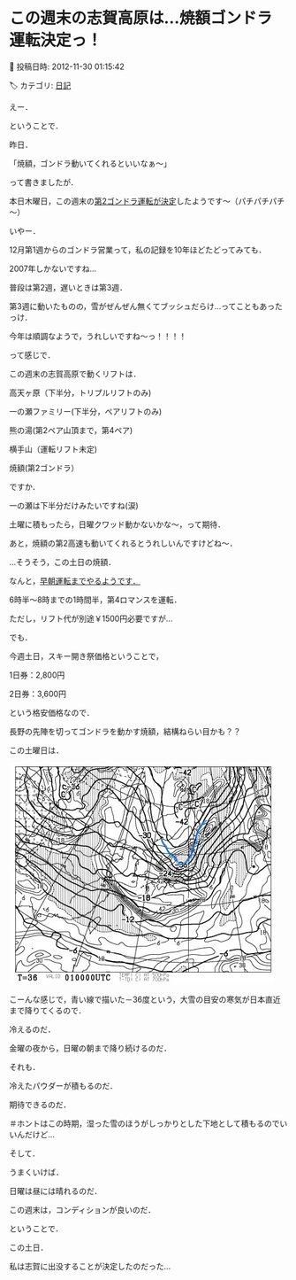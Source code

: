 # この週末の志賀高原は…焼額ゴンドラ運転決定っ！

📅 投稿日時: 2012-11-30 01:15:42

🏷️ カテゴリ: [日記](cc4b5682fb7b8b144980957a978653fb0.md)

えー．





ということで．


昨日．


「焼額，ゴンドラ動いてくれるといいなぁ～」


って書きましたが．





本日木曜日，この週末の[第2ゴンドラ運転が決定](http://ski.princehotels.co.jp/shiga/newarrival_mod2.php?index=2088)したようです～（パチパチパチ～）





いやー．


12月第1週からのゴンドラ営業って，私の記録を10年ほどたどってみても．


2007年しかないですね…


普段は第2週，遅いときは第3週．


第3週に動いたものの，雪がぜんぜん無くてブッシュだらけ…ってこともあったっけ．


今年は順調なようで，うれしいですね～っ！！！！





って感じで．


この週末の志賀高原で動くリフトは．





高天ヶ原（下半分，トリプルリフトのみ)


一の瀬ファミリー(下半分，ペアリフトのみ)


熊の湯(第2ペア山頂まで，第4ペア)


横手山（運転リフト未定)


焼額(第2ゴンドラ）





ですか．


一の瀬は下半分だけみたいですね(涙)


土曜に積もったら，日曜クワッド動かないかな～，って期待．


あと，焼額の第2高速も動いてくれるとうれしいんですけどね～．





…そうそう，この土日の焼額．


なんと，[早朝運転までやるようです．](http://ski.princehotels.co.jp/shiga/newarrival_mod2.php?index=2030)


6時半～8時までの1時間半，第4ロマンスを運転．


ただし，リフト代が別途￥1500円必要ですが…





でも．


今週土日，スキー開き祭価格ということで，


1日券：2,800円


2日券：3,600円


という格安価格なので．


長野の先陣を切ってゴンドラを動かす焼額，結構ねらい目かも？？　





この土曜日は．




![a5a5c7b6be41e14e29d3be26d3e6e6e4.jpg](images/a5a5c7b6be41e14e29d3be26d3e6e6e4.jpg)




こーんな感じで，青い線で描いた－36度という，大雪の目安の寒気が日本直近まで降りてくるので．


冷えるのだ．


金曜の夜から，日曜の朝まで降り続けるのだ．


それも．


冷えたパウダーが積もるのだ．


期待できるのだ．


＃ホントはこの時期，湿った雪のほうがしっかりとした下地として積もるのでいいんだけど…





そして．


うまくいけば．


日曜は昼には晴れるのだ．


この週末は，コンディションが良いのだ．





ということで．


この土日．


私は志賀に出没することが決定したのだった…
